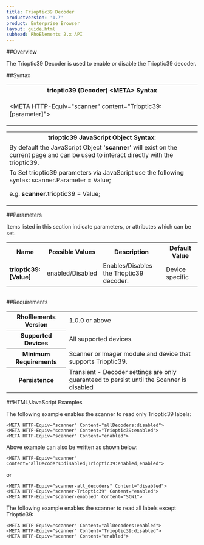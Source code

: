 ```yaml
---
title: Trioptic39 Decoder
productversion: '1.7'
product: Enterprise Browser
layout: guide.html
subhead: RhoElements 2.x API
---
```


##Overview

The Trioptic39 Decoder is used to enable or disable the Trioptic39 decoder.

##Syntax

<table class="re-table"><tr><th class="tableHeading">trioptic39 (Decoder) &lt;META&gt; Syntax
</th></tr><tr><td class="clsSyntaxCells clsOddRow"><p>&lt;META HTTP-Equiv="scanner" content="Trioptic39:[parameter]"&gt;</p></td></tr></table>
<table class="re-table"><tr><th class="tableHeading">trioptic39 JavaScript Object Syntax:</th></tr><tr><td class="clsSyntaxCells clsOddRow">
By default the JavaScript Object <b>'scanner'</b> will exist on the current page and can be used to interact directly with the trioptic39.
</td></tr><tr><td class="clsSyntaxCells clsEvenRow">
To Set trioptic39 parameters via JavaScript use the following syntax: scanner.Parameter = Value;
<P />e.g. <b>scanner</b>.trioptic39 = Value;
</td></tr></table>

##Parameters


Items listed in this section indicate parameters, or attributes which can be set.
<table class="re-table"><col width="20%" /><col width="20%" /><col width="38%" /><col width="22%" /><tr><th class="tableHeading">Name</th><th class="tableHeading">Possible Values</th><th class="tableHeading">Description</th><th class="tableHeading">Default Value</th></tr><tr><td class="clsSyntaxCells clsOddRow"><b>trioptic39:[Value]
</b></td><td class="clsSyntaxCells clsOddRow">enabled/Disabled</td><td class="clsSyntaxCells clsOddRow">Enables/Disables the Trioptic39 decoder.</td><td class="clsSyntaxCells clsOddRow">Device specific</td></tr></table>
<table class="re-table"><col width="78%" /><col width="8%" /><col width="1%" /><col width="5%" /><col width="1%" /><col width="5%" /><col width="2%" /></table>





##Requirements

<table class="re-table"><tr><th class="tableHeading">RhoElements Version</th><td class="clsSyntaxCell clsEvenRow">1.0.0 or above
</td></tr><tr><th class="tableHeading">Supported Devices</th><td class="clsSyntaxCell clsOddRow">All supported devices.</td></tr><tr><th class="tableHeading">Minimum Requirements</th><td class="clsSyntaxCell clsOddRow">Scanner or Imager module and device that supports Trioptic39.</td></tr><tr><th class="tableHeading">Persistence</th><td class="clsSyntaxCell clsEvenRow">Transient - Decoder settings are only guaranteed to persist until the Scanner is disabled</td></tr></table>


##HTML/JavaScript Examples

The following example enables the scanner to read only Trioptic39 labels:

	<META HTTP-Equiv="scanner" Content="allDecoders:disabled">
	<META HTTP-Equiv="scanner" Content="Trioptic39:enabled">
	<META HTTP-Equiv="scanner" Content="enabled">
	
Above example can also be written as shown below:

	<META HTTP-Equiv="scanner" Content="allDecoders:disabled;Trioptic39:enabled;enabled">
	
or

	<META HTTP-Equiv="scanner-all_decoders" Content="disabled">
	<META HTTP-Equiv="scanner-Trioptic39" Content="enabled">
	<META HTTP-Equiv="scanner-enabled" Content="SCN1">
	
The following example enables the scanner to read all labels except Trioptic39:

	<META HTTP-Equiv="scanner" Content="allDecoders:enabled">
	<META HTTP-Equiv="scanner" Content="Trioptic39:disabled">
	<META HTTP-Equiv="scanner" Content="enabled">


